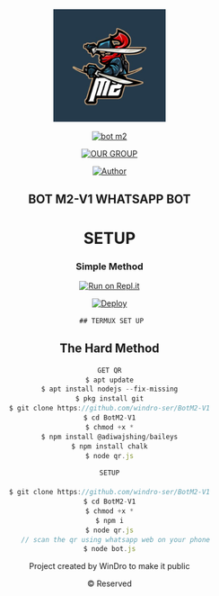 
<div align="center">
  <img border-radius: 15px src="botex.png
 " width="200" height="200"/>
  <p align="center">
<a href="#"><img title="bot m2"
 src="https://img.shields.io/badge/-bot%20m2-blue?&style=for-the-badge"></a>
 </p>
  <p align="center">
<a href="https://wa.me/918606413490"><img title="OUR GROUP" src="https://img.shields.io/badge/Author-WinDro-Ser/bot%20m2?color=Blue&style=for-the-badge&logo=whatsapp"></a>
 </p>
</div>
<p align="center">
 
 <p align="center">
<a href="https://chat.whatsapp.com/F4ruIq03W5b45cJcWAbvor"><img title="Author" src="https://img.shields.io/badge/OUR GROUP-CLICK HERE-Ser/bot%20m2?color=Blue&style=for-the-badge&logo=whatsapp"></a>
</p>
<div align="center">

  ## BOT M2-V1 WHATSAPP BOT 
# SETUP
<div align="center">

  ### Simple Method
  
[![Run on Repl.it](https://repl.it/badge/github/quiec/whatsAlfa)](https://replit.com/@WINDROYT/WhatsAsena-QR#index.js)

[![Deploy](https://www.herokucdn.com/deploy/button.svg)](https://heroku.com/deploy?template=https://github.com/windro-ser/BotM2-V1)
     </div>
     
     ## TERMUX SET UP
  
## The Hard Method

```js
GET QR
$ apt update
$ apt install nodejs --fix-missing
$ pkg install git
$ git clone https://github.com/windro-ser/BotM2-V1
$ cd BotM2-V1
$ chmod +x *
$ npm install @adiwajshing/baileys
$ npm install chalk
$ node qr.js
```
      
```js
SETUP

$ git clone https://github.com/windro-ser/BotM2-V1
$ cd BotM2-V1
$ chmod +x *
$ npm i
$ node qr.js
   // scan the qr using whatsapp web on your phone
$ node bot.js
```

Project created by WinDro to make it public

© Reserved
